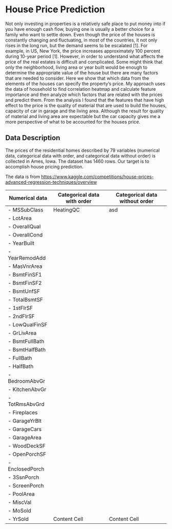 # House Price Prediction
Not only investing in properties is a relatively safe place to put money into if you have enough cash flow, buying one is usually a better choice for a family who want to settle down. Even though the price of the houses is constantly changing and fluctuating, in most of the countries, it not only rises in the long run, but the demand seems to be escalated [1]. For example, in US, New York, the price increases approximately 100 percent during 10-year period [1]. However, in order to understand what affects the price of the real estates is difficult and complicated. Some might think that only the neighborhood, living area or year built would be enough to determine the appropriate value of the house but there are many factors that are needed to consider. Here we show that which data from the elements of the houses can specify the property’s price. My approach uses the data of household to find correlation heatmap and calculate feature importance and then analyze which factors that are related with the prices and predict them. From the analysis I found that the features that have high effect to the price is the quality of material that are used to build the houses, capacity of car in garage and the living area. Although the result for quality of material and living area are expectable but the car capacity gives me a more perspective of what to be accounted for the houses price.

## Data Description
The prices of the residential homes described by 79 variables (numerical data, categorical data with order, and categorical data without order) is collected in Ames, Iowa. The dataset has 1460 rows. Our target is to accomplish house pricing prediction.

The data is from https://www.kaggle.com/competitions/house-prices-advanced-regression-techniques/overview

| Numerical data  | Categorical data with order | Categorical data without order |
| ------------- | ------------- |  ------------- |
| - MSSubClass | HeatingQC  | asd  | asffa  | asdfa  |
| - LotArea |
| - OverallQual |
| - OverallCond |
| - YearBuilt |
| - YearRemodAdd |
| - MasVnrArea |
| - BsmtFinSF1 |
| - BsmtFinSF2 |
| - BsmtUnfSF |
| - TotalBsmtSF |
| - 1stFlrSF |
| - 2ndFlrSF |
| - LowQualFinSF
| - GrLivArea
| - BsmtFullBath
| - BsmtHalfBath
| - FullBath
| - HalfBath
| - BedroomAbvGr
| - KitchenAbvGr
| - TotRmsAbvGrd
| - Fireplaces
| - GarageYrBlt
| - GarageCars
| - GarageArea
| - WoodDeckSF
| - OpenPorchSF
| - EnclosedPorch
| - 3SsnPorch
| - ScreenPorch
| - PoolArea
| - MiscVal
| - MoSold
| - YrSold  | Content Cell  | Content Cell  |
